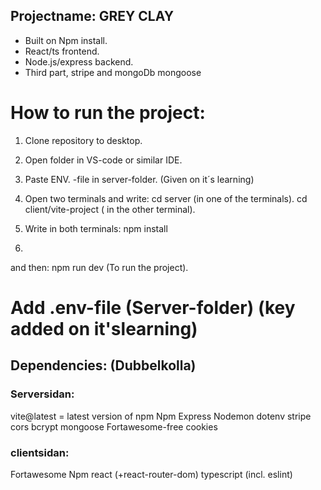 ## Projectname: GREY CLAY
- Built on Npm install.
- React/ts frontend.
- Node.js/express backend.
- Third part, stripe and mongoDb mongoose


# How to run the project:


1. Clone repository to desktop.
2. Open folder in VS-code or similar IDE.
3. Paste ENV. -file in server-folder. (Given on it´s learning)

4. Open two terminals and write:
cd server (in one of the terminals).
cd client/vite-project ( in the other terminal).

5. Write in both terminals:
npm install

6. 
and then:
npm run dev (To run the project).


# Add .env-file (Server-folder) (key added on it'slearning)

## Dependencies: (Dubbelkolla)

### Serversidan:
vite@latest = latest version of npm
Npm
Express
Nodemon
dotenv
stripe
cors
bcrypt
mongoose
Fortawesome-free
cookies


### clientsidan:

Fortawesome
Npm
react (+react-router-dom)
typescript (incl. eslint)

